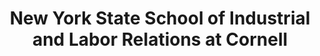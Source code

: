 ---
layout: repo
title: "New York State School of Industrial and Labor Relations at Cornell"
id: 20931
permalink: repos/20931/
---